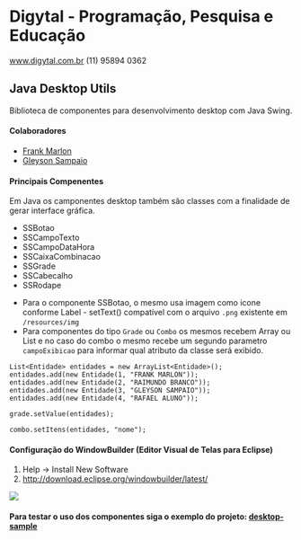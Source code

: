 # Digytal - Programação, Pesquisa e Educação
www.digytal.com.br
(11) 95894 0362

## Java Desktop Utils

Biblioteca de componentes para desenvolvimento desktop com Java Swing.

#### Colaboradores
- [Frank Marlon](https://github.com/fmarlon)
- [Gleyson Sampaio](https://github.com/glysns)

#### Principais Compenentes
Em Java os camponentes desktop também são classes com a finalidade de gerar interface gráfica.

- SSBotao
- SSCampoTexto
- SSCampoDataHora
- SSCaixaCombinacao
- SSGrade
- SSCabecalho
- SSRodape

* Para o componente SSBotao, o mesmo usa imagem como icone conforme Label - setText() compatível com o arquivo `.png` existente em `/resources/img`
* Para componentes do tipo `Grade` ou `Combo` os mesmos recebem Array ou List e no caso do combo o mesmo recebe um segundo parametro `campoExibicao` para informar qual atributo da classe será exibido.
```
List<Entidade> entidades = new ArrayList<Entidade>();
entidades.add(new Entidade(1, "FRANK MARLON"));
entidades.add(new Entidade(2, "RAIMUNDO BRANCO"));
entidades.add(new Entidade(3, "GLEYSON SAMPAIO"));
entidades.add(new Entidade(4, "RAFAEL ALUNO"));

grade.setValue(entidades);

combo.setItens(entidades, "nome");
```
#### Configuração do WindowBuilder (Editor Visual de Telas para Eclipse)
1. Help -> Install New Software
1. http://download.eclipse.org/windowbuilder/latest/

![](https://github.com/glysns/java-exemplos/blob/main/java-swing/desktop-utils/src/main/resources/window-builder-install.png)


#### Para testar o uso dos componentes siga o exemplo do projeto: [desktop-sample](https://github.com/glysns/java-exemplos/tree/main/java-swing/desktop-sample)

